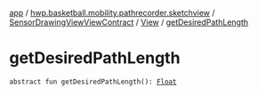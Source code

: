 [app](../../../index.md) / [hwp.basketball.mobility.pathrecorder.sketchview](../../index.md) / [SensorDrawingViewViewContract](../index.md) / [View](index.md) / [getDesiredPathLength](.)

# getDesiredPathLength

`abstract fun getDesiredPathLength(): `[`Float`](https://kotlinlang.org/api/latest/jvm/stdlib/kotlin/-float/index.html)